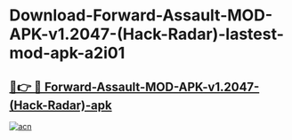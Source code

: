 # Download-Forward-Assault-MOD-APK-v1.2047-(Hack-Radar)-lastest-mod-apk-a2i01

<h2><a href="https://apkcomod.com?title=Forward-Assault-MOD-APK-v1.2047-(Hack-Radar)">🔗👉 🔴 Forward-Assault-MOD-APK-v1.2047-(Hack-Radar)-apk </a></h2>

[![acn](https://github.com/user-attachments/assets/0f9c940e-d8b0-45ae-aac7-cd30a18b3e1c)](https://apkcomod.com?title=Forward-Assault-MOD-APK-v1.2047-(Hack-Radar))
